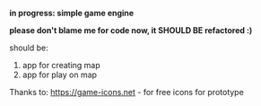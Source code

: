 **in progress: simple game engine**

**please don't blame me for code now, it SHOULD BE refactored :)**

should be: 

1. app for creating map
2. app for play on map



Thanks to:
https://game-icons.net - for free icons for prototype